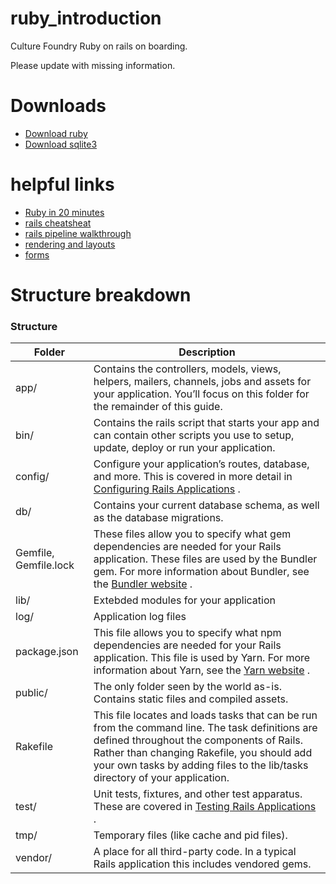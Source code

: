 # ruby_introduction
Culture Foundry Ruby on rails on boarding.

 
Please update with missing information.
# Downloads

* [Download ruby](https://www.ruby-lang.org/en/documentation/installation/)
* [Download sqlite3](https://www.tutorialspoint.com/sqlite/sqlite_installation.htm)

# helpful links

* [Ruby in 20 minutes](https://www.ruby-lang.org/en/documentation/quickstart/)
* [rails cheatsheat](https://gist.github.com/mdang/95b4f54cadf12e7e0415)
* [rails pipeline walkthrough](https://guides.rubyonrails.org/asset_pipeline.html)
* [rendering and layouts](https://guides.rubyonrails.org/layouts_and_rendering.html)
* [forms](https://guides.rubyonrails.org/form_helpers.html)

# Structure breakdown

### Structure

| Folder               | Description         |
| ----------------- | ------------------- |
| app/                  | Contains the controllers, models, views, helpers, mailers, channels, jobs and assets for your application. You’ll focus on this folder for the remainder of this guide. |
| bin/                   | Contains the rails script that starts your app and can contain other scripts you use to setup, update, deploy or run your application. |
| config/              | Configure your application’s routes, database, and more. This is covered in more detail in  [Configuring Rails Applications](https://guides.rubyonrails.org/configuring.html) . |
| db/                    | Contains your current database schema, as well as the database migrations. |
| Gemfile, Gemfile.lock | These files allow you to specify what gem dependencies are needed for your Rails application. These files are used by the Bundler gem. For more information about Bundler, see the  [Bundler website](https://bundler.io/) . |
| lib/                     | Extebded modules for your application |
| log/                    | Application log files |
| package.json     | This file allows you to specify what npm dependencies are needed for your Rails application. This file is used by Yarn. For more information about Yarn, see the  [Yarn website](https://yarnpkg.com/lang/en/) . |
| public/                | The only folder seen by the world as-is. Contains static files and compiled assets. |
| Rakefile              | This file locates and loads tasks that can be run from the command line. The task definitions are defined throughout the components of Rails. Rather than changing Rakefile, you should add your own tasks by adding files to the lib/tasks directory of your application. |
| test/                    | Unit tests, fixtures, and other test apparatus. These are covered in  [Testing Rails Applications](https://guides.rubyonrails.org/testing.html) . |
| tmp/                    | Temporary files (like cache and pid files). |
| vendor/               | A place for all third-party code. In a typical Rails application this includes vendored gems. |

